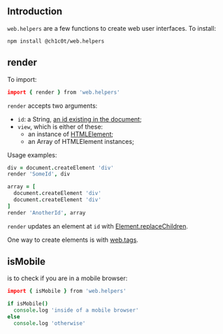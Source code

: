 ## Introduction

`web.helpers` are a few functions to create web user interfaces. To install:

```
npm install @ch1c0t/web.helpers
```

## render

To import:
```coffee
import { render } from 'web.helpers'
```

`render` accepts two arguments:

- `id`: a String, [an id existing in the document][id];
- `view`, which is either of these:
  - an instance of [HTMLElement][HTMLElement];
  - an Array of HTMLElement instances;

[id]: https://developer.mozilla.org/en-US/docs/Web/API/Element/id
[HTMLElement]: https://developer.mozilla.org/en-US/docs/Web/API/HTMLElement

Usage examples:
```coffee
div = document.createElement 'div'
render 'SomeId', div

array = [
  document.createElement 'div'
  document.createElement 'div'
]
render 'AnotherId', array
```

`render` updates an element at `id` with [Element.replaceChildren][replaceChildren].

One way to create elements is with [web.tags][web.tags].

[replaceChildren]: https://developer.mozilla.org/en-US/docs/Web/API/Element/replaceChildren
[web.tags]: https://github.com/ch1c0t/web.tags

## isMobile

is to check if you are in a mobile browser:

```coffee
import { isMobile } from 'web.helpers'

if isMobile()
  console.log 'inside of a mobile browser'
else
  console.log 'otherwise'
```

